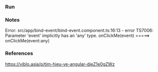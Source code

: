 ### Run

### Notes
Error: src/app/bind-event/bind-event.component.ts:16:13 - error TS7006: Parameter 'event' implicitly has an 'any' type.
onClickMe(event)
=====> onClickMe(event:any)



### References
https://viblo.asia/p/tim-hieu-ve-angular-djeZ1e0gZWz

